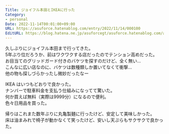 ```yaml
---
Title: ジョイフル本田とIKEAに行った
Category:
- personal
Date: 2022-11-14T00:01:00+09:00
URL: https://asuforce.hatenablog.com/entry/2022/11/14/000100
EditURL: https://blog.hatena.ne.jp/asuforcegt/asuforce.hatenablog.com/atom/entry/4207112889936443476
---
```


久しぶりにジョイフル本田まで行ってきた。  
5年ぶり位だろうか、前はワクワクする店だったのでテンション高めだった。  
お目当てのグリッドガード付きのバケツを探すのだけど、全く無い...  
こんなに広い店なのに、バケツは数種類しか置いてなくて衝撃...  
他の物も探しづらかったし微妙だったなー

IKEA はいつもどおりで良かった。  
ナンバーで駐車料金を支払う仕組みになってて驚いた。  
何か買えば無料（実際は9999分）になるので便利。  
色々日用品を買った。  

帰りはこれまた数年ぶりに丸亀製麺に行ったけど、安定して美味しかった。  
床は油まみれで椅子が動かなくて笑ったけど、安いし天ぷらもサクサクで良かった。
